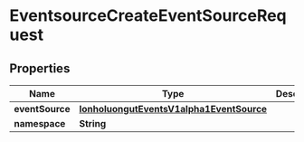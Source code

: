 

# EventsourceCreateEventSourceRequest


## Properties

Name | Type | Description | Notes
------------ | ------------- | ------------- | -------------
**eventSource** | [**IonholuongutEventsV1alpha1EventSource**](IonholuongutEventsV1alpha1EventSource.md) |  |  [optional]
**namespace** | **String** |  |  [optional]



